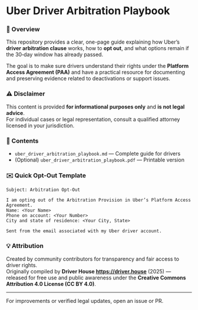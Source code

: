 # Uber Driver Arbitration Playbook

### 📘 Overview
This repository provides a clear, one-page guide explaining how Uber’s **driver arbitration clause** works, how to **opt out**, and what options remain if the 30‑day window has already passed.

The goal is to make sure drivers understand their rights under the **Platform Access Agreement (PAA)** and have a practical resource for documenting and preserving evidence related to deactivations or support issues.

### ⚠️ Disclaimer
This content is provided **for informational purposes only** and **is not legal advice**.  
For individual cases or legal representation, consult a qualified attorney licensed in your jurisdiction.

### 🧭 Contents
- `uber_driver_arbitration_playbook.md` — Complete guide for drivers  
- (Optional) `uber_driver_arbitration_playbook.pdf` — Printable version

### ✉️ Quick Opt-Out Template
```
Subject: Arbitration Opt-Out

I am opting out of the Arbitration Provision in Uber’s Platform Access Agreement.
Name: <Your Name>
Phone on account: <Your Number>
City and state of residence: <Your City, State>

Sent from the email associated with my Uber driver account.
```

### 💡 Attribution
Created by community contributors for transparency and fair access to driver rights.  
Originally compiled by **Driver House https://driver.house** (2025) — released for free use and public awareness under the **Creative Commons Attribution 4.0 License (CC BY 4.0)**.

---

For improvements or verified legal updates, open an issue or PR.
